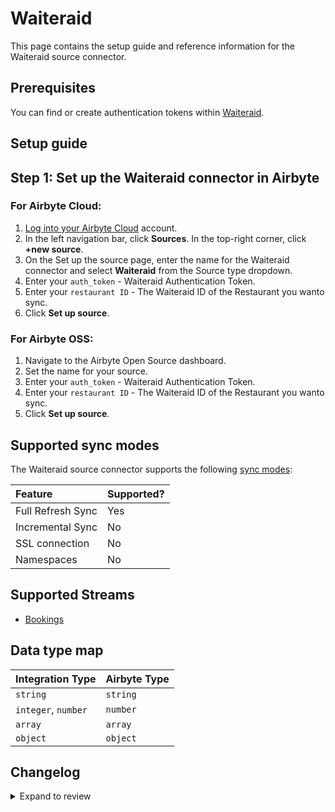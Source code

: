 # Waiteraid

This page contains the setup guide and reference information for the Waiteraid source connector.

## Prerequisites

You can find or create authentication tokens within [Waiteraid](https://app.waiteraid.com/api-docs/index.html#auth_call).

## Setup guide

## Step 1: Set up the Waiteraid connector in Airbyte

### For Airbyte Cloud:

1. [Log into your Airbyte Cloud](https://cloud.airbyte.com/workspaces) account.
2. In the left navigation bar, click **Sources**. In the top-right corner, click **+new source**.
3. On the Set up the source page, enter the name for the Waiteraid connector and select **Waiteraid** from the Source type dropdown.
4. Enter your `auth_token` - Waiteraid Authentication Token.
5. Enter your `restaurant ID` - The Waiteraid ID of the Restaurant you wanto sync.
6. Click **Set up source**.
<!-- env:oss -->

### For Airbyte OSS:

1. Navigate to the Airbyte Open Source dashboard.
2. Set the name for your source.
3. Enter your `auth_token` - Waiteraid Authentication Token.
4. Enter your `restaurant ID` - The Waiteraid ID of the Restaurant you wanto sync.
5. Click **Set up source**.

## Supported sync modes

The Waiteraid source connector supports the following [sync modes](https://docs.airbyte.com/cloud/core-concepts#connection-sync-modes):

| Feature           | Supported? |
| :---------------- | :--------- |
| Full Refresh Sync | Yes        |
| Incremental Sync  | No         |
| SSL connection    | No         |
| Namespaces        | No         |

<!-- /env:oss -->

## Supported Streams

- [Bookings](https://app.waiteraid.com/api-docs/index.html#api_get_bookings)

## Data type map

| Integration Type    | Airbyte Type |
| :------------------ | :----------- |
| `string`            | `string`     |
| `integer`, `number` | `number`     |
| `array`             | `array`      |
| `object`            | `object`     |

## Changelog

<details>
  <summary>Expand to review</summary>

| Version | Date       | Pull Request                                           | Subject               |
| :------ | :--------- | :----------------------------------------------------- | :-------------------- |
| 0.2.23 | 2025-09-02 | [61178](https://github.com/airbytehq/airbyte/pull/61178) | Update dependencies |
| 0.2.22 | 2025-05-24 | [60757](https://github.com/airbytehq/airbyte/pull/60757) | Update dependencies |
| 0.2.21 | 2025-05-10 | [59925](https://github.com/airbytehq/airbyte/pull/59925) | Update dependencies |
| 0.2.20 | 2025-05-04 | [58536](https://github.com/airbytehq/airbyte/pull/58536) | Update dependencies |
| 0.2.19 | 2025-04-13 | [58041](https://github.com/airbytehq/airbyte/pull/58041) | Update dependencies |
| 0.2.18 | 2025-04-05 | [57446](https://github.com/airbytehq/airbyte/pull/57446) | Update dependencies |
| 0.2.17 | 2025-03-29 | [56870](https://github.com/airbytehq/airbyte/pull/56870) | Update dependencies |
| 0.2.16 | 2025-03-22 | [55577](https://github.com/airbytehq/airbyte/pull/55577) | Update dependencies |
| 0.2.15 | 2025-03-01 | [55105](https://github.com/airbytehq/airbyte/pull/55105) | Update dependencies |
| 0.2.14 | 2025-02-22 | [54499](https://github.com/airbytehq/airbyte/pull/54499) | Update dependencies |
| 0.2.13 | 2025-02-15 | [54034](https://github.com/airbytehq/airbyte/pull/54034) | Update dependencies |
| 0.2.12 | 2025-02-08 | [53532](https://github.com/airbytehq/airbyte/pull/53532) | Update dependencies |
| 0.2.11 | 2025-02-01 | [53058](https://github.com/airbytehq/airbyte/pull/53058) | Update dependencies |
| 0.2.10 | 2025-01-25 | [52386](https://github.com/airbytehq/airbyte/pull/52386) | Update dependencies |
| 0.2.9 | 2025-01-18 | [52002](https://github.com/airbytehq/airbyte/pull/52002) | Update dependencies |
| 0.2.8 | 2025-01-11 | [51386](https://github.com/airbytehq/airbyte/pull/51386) | Update dependencies |
| 0.2.7 | 2024-12-28 | [50810](https://github.com/airbytehq/airbyte/pull/50810) | Update dependencies |
| 0.2.6 | 2024-12-21 | [50372](https://github.com/airbytehq/airbyte/pull/50372) | Update dependencies |
| 0.2.5 | 2024-12-14 | [49770](https://github.com/airbytehq/airbyte/pull/49770) | Update dependencies |
| 0.2.4 | 2024-12-12 | [49405](https://github.com/airbytehq/airbyte/pull/49405) | Update dependencies |
| 0.2.3 | 2024-10-29 | [47835](https://github.com/airbytehq/airbyte/pull/47835) | Update dependencies |
| 0.2.2 | 2024-10-28 | [47610](https://github.com/airbytehq/airbyte/pull/47610) | Update dependencies |
| 0.2.1 | 2024-08-16 | [44196](https://github.com/airbytehq/airbyte/pull/44196) | Bump source-declarative-manifest version |
| 0.2.0 | 2024-08-14 | [44047](https://github.com/airbytehq/airbyte/pull/44047) | Refactor connector to manifest-only format |
| 0.1.14 | 2024-08-12 | [43789](https://github.com/airbytehq/airbyte/pull/43789) | Update dependencies |
| 0.1.13 | 2024-08-10 | [43568](https://github.com/airbytehq/airbyte/pull/43568) | Update dependencies |
| 0.1.12 | 2024-08-03 | [43242](https://github.com/airbytehq/airbyte/pull/43242) | Update dependencies |
| 0.1.11 | 2024-07-27 | [42762](https://github.com/airbytehq/airbyte/pull/42762) | Update dependencies |
| 0.1.10 | 2024-07-20 | [42207](https://github.com/airbytehq/airbyte/pull/42207) | Update dependencies |
| 0.1.9 | 2024-07-13 | [41777](https://github.com/airbytehq/airbyte/pull/41777) | Update dependencies |
| 0.1.8 | 2024-07-10 | [41506](https://github.com/airbytehq/airbyte/pull/41506) | Update dependencies |
| 0.1.7 | 2024-07-09 | [41135](https://github.com/airbytehq/airbyte/pull/41135) | Update dependencies |
| 0.1.6 | 2024-07-06 | [40794](https://github.com/airbytehq/airbyte/pull/40794) | Update dependencies |
| 0.1.5 | 2024-06-25 | [40311](https://github.com/airbytehq/airbyte/pull/40311) | Update dependencies |
| 0.1.4 | 2024-06-22 | [40087](https://github.com/airbytehq/airbyte/pull/40087) | Update dependencies |
| 0.1.3 | 2024-06-06 | [39185](https://github.com/airbytehq/airbyte/pull/39185) | [autopull] Upgrade base image to v1.2.2 |
| 0.1.2 | 2024-05-28 | [38697](https://github.com/airbytehq/airbyte/pull/38697) | Make connector compatible with builder |
| 0.1.1 | 2024-05-20 | [38433](https://github.com/airbytehq/airbyte/pull/38433) | [autopull] base image + poetry + up_to_date |
| 0.1.0   | 2022-10-QQ | [QQQQ](https://github.com/airbytehq/airbyte/pull/QQQQ) | New Source: Waiteraid |

</details>
